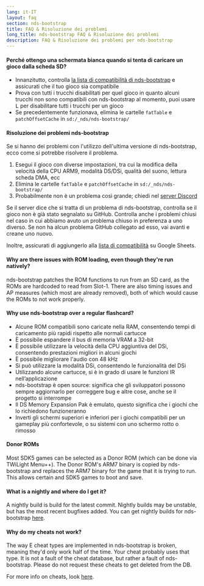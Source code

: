 ```yaml
---
lang: it-IT
layout: faq
section: nds-bootstrap
title: FAQ & Risoluzione dei problemi
long_title: nds-bootstrap FAQ & Risoluzione dei problemi
description: FAQ & Risoluzione dei problemi per nds-bootstrap
---
```


#### Perché ottengo una schermata bianca quando si tenta di caricare un gioco dalla scheda SD?
- Innanzitutto, controlla [la lista di compatibilità di nds-bootstrap](https://docs.google.com/spreadsheets/d/1LRTkXOUXraTMjg1eedz_f7b5jiuyMv2x6e_jY_nyHSc/htmlview#gid=0) e assicurati che il tuo gioco sia compatibile
- Prova con tutti i trucchi disabilitati per quel gioco in quanto alcuni trucchi non sono compatibili con nds-bootstrap al momento, puoi usare <kbd class="l">L</kbd> per disabilitare tutti i trucchi per un gioco
- Se precedentemente funzionava, elimina le cartelle `fatTable` e `patchOffsetCache` in `sd:/_nds/nds-bootstrap/`

#### Risoluzione dei problemi nds-bootstrap
Se si hanno dei problemi con l'utilizzo dell'ultima versione di nds-bootstrap, ecco come si potrebbe risolvere il problema.

1. Esegui il gioco con diverse impostazioni, tra cui la modifica della velocità della CPU ARM9, modalità DS/DSi, qualità del suono, lettura scheda DMA, ecc
2. Elimina le cartelle `fatTable` e `patchOffsetCache` in `sd:/_nds/nds-bootstrap/`
3. Probabilmente non è un problema così grande; chiedi nel [server Discord](https://discord.gg/yD3spjv)

Se il server dice che si tratta di un problema di nds-bootstrap, controlla se il gioco non è già stato segnalato su GitHub. Controlla anche i problemi chiusi nel caso in cui abbiamo avuto un problema chiuso in preferenza a uno diverso. Se non ha alcun problema GitHub collegato ad esso, vai avanti e creane uno nuovo.

Inoltre, assicurati di aggiungerlo alla [lista di compatibilità](https://wiki.ds-homebrew.com/nds-bootstrap/testing) su Google Sheets.

#### Why are there issues with ROM loading, even though they're run natively?
nds-bootstrap patches the ROM functions to run from an SD card, as the ROMs are hardcoded to read from Slot-1. There are also timing issues and AP measures (which most are already removed), both of which would cause the ROMs to not work properly.

#### Why use nds-bootstrap over a regular flashcard?
- Alcune ROM compatibili sono caricate nella RAM, consentendo tempi di caricamento più rapidi rispetto alle normali cartucce
- È possibile espandere il bus di memoria VRAM a 32-bit
- È possibile utilizzare la velocità della CPU aggiuntiva del DSi, consentendo prestazioni migliori in alcuni giochi
- È possibile migliorare l'audio con 48 kHz
- Si può utilizzare la modalità DSi, consentendo le funzionalità del DSi
- Utilizzando alcune cartucce, si è in grado di usare le funzioni IR nell’applicazione
- nds-bootstrap è open source: significa che gli sviluppatori possono sempre aggiornarlo per correggere bug e altre cose, anche se il progetto si interrompe
- Il DS Memory Expansion Pak è emulato, questo significa che i giochi che lo richiedono funzioneranno
- Inverti gli schermi superiori e inferiori per i giochi compatibili per un gameplay più confortevole, o su sistemi con uno schermo rotto o rimosso

#### Donor ROMs
Most SDK5 games can be selected as a Donor ROM (which can be done via TWiLight Menu++). The Donor ROM's ARM7 binary is copied by nds-bootstrap and replaces the ARM7 binary for the game that it is trying to run. This allows certain and SDK5 games to boot and save.

#### What is a nightly and where do I get it?
A nightly build is build for the latest commit. Nightly builds may be unstable, but has the most recent bugfixes added. You can get nightly builds for nds-bootstrap [here](https://github.com/TWLBot/Builds/raw/master/nds-bootstrap.7z).

#### Why do my cheats not work?
The way E cheat types are implemented in nds-bootstrap is broken, meaning they'd only work half of the time. Your cheat probably uses that type. It is not a fault of the cheat database, but rather a fault of nds-bootstrap. Please do not request these cheats to get deleted from the DB.

For more info on cheats, look [here](https://wiki.ds-homebrew.com/ds-index/retail-roms#action-replay-cheats).

